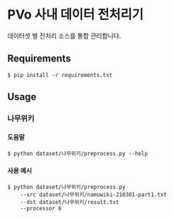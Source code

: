 # PVo 사내 데이터 전처리기
데이터셋 별 전처리 소스를 통합 관리합니다.

## Requirements
```
$ pip install -r requirements.txt
```

## Usage
### 나무위키
#### 도움말
```
$ python dataset/나무위키/preprocess.py --help
```
#### 사용 예시
```
$ python dataset/나무위키/preprocess.py
    --src dataset/나무위키/namuwiki-210301-part1.txt
    --dst dataset/나무위키/result.txt
    --processor 6
```